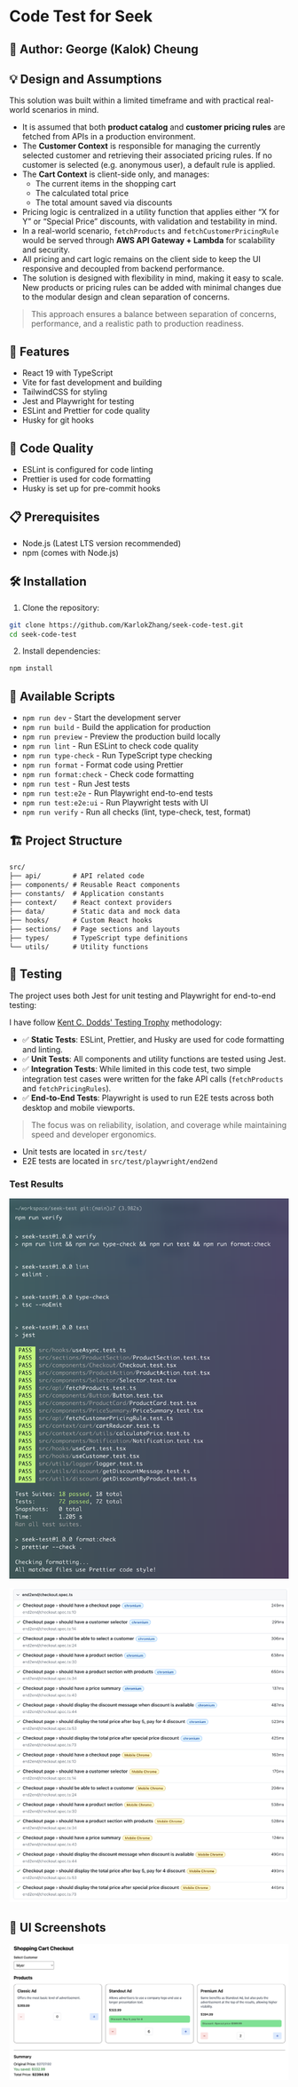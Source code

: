 # Code Test for Seek

## 👤 Author: George (Kalok) Cheung

## 💡 Design and Assumptions

This solution was built within a limited timeframe and with practical real-world scenarios in mind.

- It is assumed that both **product catalog** and **customer pricing rules** are fetched from APIs in a production environment.
- The **Customer Context** is responsible for managing the currently selected customer and retrieving their associated pricing rules. If no customer is selected (e.g. anonymous user), a default rule is applied.
- The **Cart Context** is client-side only, and manages:
    - The current items in the shopping cart
    - The calculated total price
    - The total amount saved via discounts
- Pricing logic is centralized in a utility function that applies either “X for Y” or “Special Price” discounts, with validation and testability in mind.
- In a real-world scenario, `fetchProducts` and `fetchCustomerPricingRule` would be served through **AWS API Gateway + Lambda** for scalability and security.
- All pricing and cart logic remains on the client side to keep the UI responsive and decoupled from backend performance.
- The solution is designed with flexibility in mind, making it easy to scale. New products or pricing rules can be added with minimal changes due to the modular design and clean separation of concerns.

> This approach ensures a balance between separation of concerns, performance, and a realistic path to production readiness.

## 🚀 Features

- React 19 with TypeScript
- Vite for fast development and building
- TailwindCSS for styling
- Jest and Playwright for testing
- ESLint and Prettier for code quality
- Husky for git hooks

## 📝 Code Quality

- ESLint is configured for code linting
- Prettier is used for code formatting
- Husky is set up for pre-commit hooks

## 📋 Prerequisites

- Node.js (Latest LTS version recommended)
- npm (comes with Node.js)

## 🛠️ Installation

1. Clone the repository:

```bash
git clone https://github.com/KarlokZhang/seek-code-test.git
cd seek-code-test
```

2. Install dependencies:

```bash
npm install
```

## 🚀 Available Scripts

- `npm run dev` - Start the development server
- `npm run build` - Build the application for production
- `npm run preview` - Preview the production build locally
- `npm run lint` - Run ESLint to check code quality
- `npm run type-check` - Run TypeScript type checking
- `npm run format` - Format code using Prettier
- `npm run format:check` - Check code formatting
- `npm run test` - Run Jest tests
- `npm run test:e2e` - Run Playwright end-to-end tests
- `npm run test:e2e:ui` - Run Playwright tests with UI
- `npm run verify` - Run all checks (lint, type-check, test, format)

## 🏗️ Project Structure

```
src/
├── api/        # API related code
├── components/ # Reusable React components
├── constants/  # Application constants
├── context/    # React context providers
├── data/       # Static data and mock data
├── hooks/      # Custom React hooks
├── sections/   # Page sections and layouts
├── types/      # TypeScript type definitions
└── utils/      # Utility functions
```

## 🧪 Testing

The project uses both Jest for unit testing and Playwright for end-to-end testing:

I have follow [Kent C. Dodds' Testing Trophy](https://kentcdodds.com/blog/the-testing-trophy-and-testing-classifications) methodology:

- ✅ **Static Tests**: ESLint, Prettier, and Husky are used for code formatting and linting.
- ✅ **Unit Tests**: All components and utility functions are tested using Jest.
- ✅ **Integration Tests**: While limited in this code test, two simple integration test cases were written for the fake API calls (`fetchProducts` and `fetchPricingRules`).
- ✅ **End-to-End Tests**: Playwright is used to run E2E tests across both desktop and mobile viewports.

> The focus was on reliability, isolation, and coverage while maintaining speed and developer ergonomics.

- Unit tests are located in `src/test/`
- E2E tests are located in `src/test/playwright/end2end`

### Test Results

![Unit Test](./public/screenshots/unitTestResult.png)

![e2e Test](./public/screenshots/e2eTestResult.png)

## 📸 UI Screenshots

![UI](./public/screenshots/ui.png)
